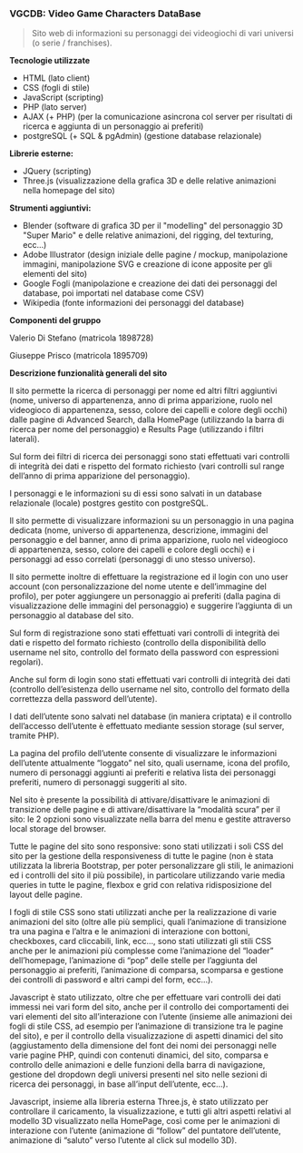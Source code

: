 <h3>VGCDB: Video Game Characters DataBase</h3>

> Sito web di informazioni su personaggi dei videogiochi di vari universi (o serie / franchises).


**Tecnologie utilizzate**

- HTML (lato client)
- CSS (fogli di stile)
- JavaScript (scripting)
- PHP (lato server)
- AJAX (+ PHP) (per la comunicazione asincrona col server per risultati di ricerca e aggiunta di un personaggio ai preferiti)
- postgreSQL (+ SQL & pgAdmin) (gestione database relazionale)

**Librerie esterne:**
- JQuery (scripting)
- Three.js (visualizzazione della grafica 3D e delle relative animazioni nella homepage del sito)

**Strumenti aggiuntivi:**

- Blender (software di grafica 3D per il "modelling" del personaggio 3D "Super Mario" e delle relative animazioni, del rigging, del texturing, ecc…)
- Adobe Illustrator (design iniziale delle pagine / mockup, manipolazione immagini, manipolazione SVG e creazione di icone apposite per gli elementi del sito)
- Google Fogli (manipolazione e creazione dei dati dei personaggi del database, poi importati nel database come CSV)
- Wikipedia (fonte informazioni dei personaggi del database)


**Componenti del gruppo**

Valerio Di Stefano (matricola 1898728)

Giuseppe Prisco (matricola 1895709)

**Descrizione funzionalità generali del sito**

Il sito permette la ricerca di personaggi per nome ed altri filtri aggiuntivi (nome, universo di appartenenza, anno di prima apparizione, ruolo nel videogioco di appartenenza, sesso, colore dei capelli e colore degli occhi) dalle pagine di Advanced Search, dalla HomePage (utilizzando la barra di ricerca per nome del personaggio) e Results Page (utilizzando i filtri laterali).

Sul form dei filtri di ricerca dei personaggi sono stati effettuati vari controlli di integrità dei dati e rispetto del formato richiesto (vari controlli sul range dell’anno di prima apparizione del personaggio).

I personaggi e le informazioni su di essi sono salvati in un database relazionale (locale) postgres gestito con postgreSQL.

Il sito permette di visualizzare informazioni su un personaggio in una pagina dedicata (nome, universo di appartenenza, descrizione, immagini del personaggio e del banner, anno di prima apparizione, ruolo nel videogioco di appartenenza, sesso, colore dei capelli e colore degli occhi) e i personaggi ad esso correlati (personaggi di uno stesso universo).

Il sito permette inoltre di effettuare la registrazione ed il login con uno user account (con personalizzazione del nome utente e dell’immagine del profilo), per poter aggiungere un personaggio ai preferiti (dalla pagina di visualizzazione delle immagini del personaggio) e suggerire l’aggiunta di un personaggio al database del sito. 

Sul form di registrazione sono stati effettuati vari controlli di integrità dei dati e rispetto del formato richiesto (controllo della disponibilità dello username nel sito, controllo del formato della password con espressioni regolari).

Anche sul form di login sono stati effettuati vari controlli di integrità dei dati (controllo dell’esistenza dello username nel sito, controllo del formato della correttezza della password dell’utente).

I dati dell’utente sono salvati nel database (in maniera criptata) e il controllo dell’accesso dell’utente è effettuato mediante session storage (sul server, tramite PHP).

La pagina del profilo dell’utente consente di visualizzare le informazioni dell’utente attualmente “loggato” nel sito, quali username, icona del profilo, numero di personaggi aggiunti ai preferiti e relativa lista dei personaggi preferiti, numero di personaggi suggeriti al sito.

Nel sito è presente la possibilità di attivare/disattivare le animazioni di transizione delle pagine e di attivare/disattivare la “modalità scura” per il sito: le 2 opzioni sono visualizzate nella barra del menu e gestite attraverso local storage del browser.

Tutte le pagine del sito sono responsive: sono stati utilizzati i soli CSS del sito per la gestione della responsiveness di tutte le pagine (non è stata utilizzata la libreria Bootstrap, per poter personalizzare gli stili, le animazioni ed i controlli del sito il più possibile), in particolare utilizzando varie media queries in tutte le pagine, flexbox e grid con relativa ridisposizione del layout delle pagine.

I fogli di stile CSS sono stati utilizzati anche per la realizzazione di varie animazioni del sito (oltre alle più semplici, quali l’animazione di transizione tra una pagina e l’altra e le animazioni di interazione con bottoni, checkboxes, card cliccabili, link, ecc…, sono stati utilizzati gli stili CSS anche per le animazioni più complesse come l’animazione del “loader” dell’homepage, l’animazione di “pop” delle stelle per l’aggiunta del personaggio ai preferiti, l’animazione di comparsa, scomparsa e gestione dei controlli di password e altri campi del form, ecc…).

Javascript è stato utilizzato, oltre che per effettuare vari controlli dei dati immessi nei vari form del sito, anche per il controllo dei comportamenti dei vari elementi del sito all’interazione con l’utente (insieme alle animazioni dei fogli di stile CSS, ad esempio per l’animazione di transizione tra le pagine del sito), e per il controllo della visualizzazione di aspetti dinamici del sito (aggiustamento della dimensione del font dei nomi dei personaggi nelle varie pagine PHP, quindi con contenuti dinamici, del sito, comparsa e controllo delle animazioni e delle funzioni della barra di navigazione, gestione del dropdown degli universi presenti nel sito nelle sezioni di ricerca dei personaggi, in base all’input dell’utente, ecc…).

Javascript, insieme alla libreria esterna Three.js, è stato utilizzato per controllare il caricamento, la visualizzazione, e tutti gli altri aspetti relativi al modello 3D visualizzato nella HomePage, così come per le animazioni di interazione con l’utente (animazione di “follow” del puntatore dell’utente, animazione di “saluto” verso l’utente al click sul modello 3D).



